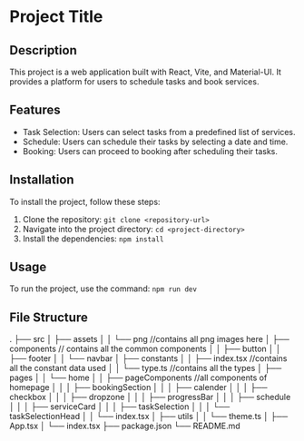 # Project Title

## Description

This project is a web application built with React, Vite, and Material-UI. It provides a platform for users to schedule tasks and book services.

## Features

- Task Selection: Users can select tasks from a predefined list of services.
- Schedule: Users can schedule their tasks by selecting a date and time.
- Booking: Users can proceed to booking after scheduling their tasks.

## Installation

To install the project, follow these steps:

1. Clone the repository: `git clone <repository-url>`
2. Navigate into the project directory: `cd <project-directory>`
3. Install the dependencies: `npm install`

## Usage

To run the project, use the command: `npm run dev`

## File Structure

.
├── src
│ ├── assets
│ │ └── png //contains all png images here
│ ├── components // contains all the common components
│ │ ├── button
│ │ ├── footer
│ │ └── navbar
│ ├── constants
│ │ ├── index.tsx //contains all the constant data used
│ │ └── type.ts //contains all the types
│ ├── pages
│ │ └── home
│ │ ├── pageComponents //all components of homepage
│ │ │ ├── bookingSection
│ │ │ ├── calender
│ │ │ ├── checkbox
│ │ │ ├── dropzone
│ │ │ ├── progressBar
│ │ │ ├── schedule
│ │ │ ├── serviceCard
│ │ │ ├── taskSelection
│ │ │ └── taskSelectionHead
│ │ └── index.tsx
│ ├── utils
│ │ └── theme.ts
│ ├── App.tsx
│ └── index.tsx
├── package.json
└── README.md
